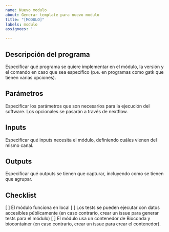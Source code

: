 ```yaml
---
name: Nuevo modulo
about: Generar template para nuevo modulo
title: "[MODULO]"
labels: modulo
assignees: ''

---
```


## Descripción del programa

Especificar qué programa se quiere implementar en el módulo, la versión y el comando en caso que sea específico (p.e. en programas como gatk que tienen varias opciones). 

## Parámetros

Especificar los parámetros que son necesarios para la ejecución del software. Los opcionales se pasarán a través de nextflow. 

## Inputs 

Especificar qué inputs necesita el módulo, definiendo cuáles vienen del mismo canal.

## Outputs

Especificar qué outputs se tienen que capturar, incluyendo como se tienen que agrupar.

## Checklist
[ ] El módulo funciona en local
[ ] Los tests se pueden ejecutar con datos accesibles públicamente (en caso contrario, crear un issue para generar tests para el módulo)
[ ] El módulo usa un contenedor de Bioconda y biocontainer (en caso contrario, crear un issue para crear el contenedor).
